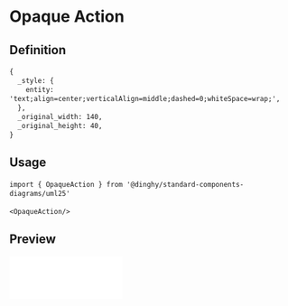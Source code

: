 # Opaque Action

## Definition

```
{
  _style: { 
    entity: 'text;align=center;verticalAlign=middle;dashed=0;whiteSpace=wrap;',
  },
  _original_width: 140,
  _original_height: 40,
}
```

## Usage

```
import { OpaqueAction } from '@dinghy/standard-components-diagrams/uml25'

<OpaqueAction/>
```

## Preview

<img src="./opaque-action.png" width="200"/>
